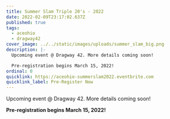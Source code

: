 ```yaml
---
title: Summer Slam Triple 20's - 2022
date: 2022-02-09T23:17:02.637Z
published: true
tags:
  - aceohio
  - dragway42
cover_image: ../../static/images/uploads/summer_slam_big.png
description: |-
  Upcoming event @ Dragway 42. More details coming soon!

  Pre-registration begins March 15, 2022!
ordinal: 0
quicklink: https://aceohio-summerslam2022.eventbrite.com
quicklink_label: Pre-Register Now
---
```

Upcoming event @ Dragway 42. More details coming soon!

**Pre-registration begins March 15, 2022!**